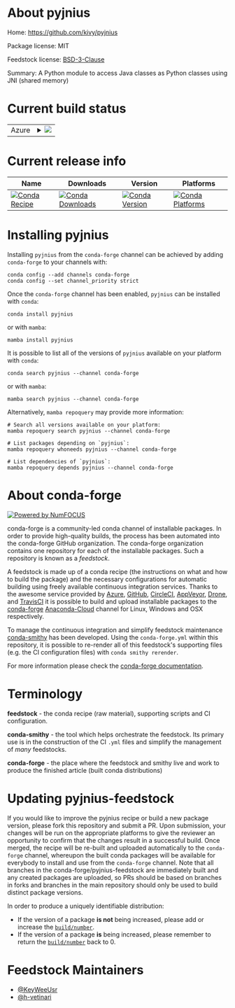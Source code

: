 About pyjnius
=============

Home: https://github.com/kivy/pyjnius

Package license: MIT

Feedstock license: [BSD-3-Clause](https://github.com/conda-forge/pyjnius-feedstock/blob/main/LICENSE.txt)

Summary: A Python module to access Java classes as Python classes using JNI (shared memory)

Current build status
====================


<table>
    
  <tr>
    <td>Azure</td>
    <td>
      <details>
        <summary>
          <a href="https://dev.azure.com/conda-forge/feedstock-builds/_build/latest?definitionId=5688&branchName=main">
            <img src="https://dev.azure.com/conda-forge/feedstock-builds/_apis/build/status/pyjnius-feedstock?branchName=main">
          </a>
        </summary>
        <table>
          <thead><tr><th>Variant</th><th>Status</th></tr></thead>
          <tbody><tr>
              <td>linux_64_openjdk11python3.10.____cpython</td>
              <td>
                <a href="https://dev.azure.com/conda-forge/feedstock-builds/_build/latest?definitionId=5688&branchName=main">
                  <img src="https://dev.azure.com/conda-forge/feedstock-builds/_apis/build/status/pyjnius-feedstock?branchName=main&jobName=linux&configuration=linux_64_openjdk11python3.10.____cpython" alt="variant">
                </a>
              </td>
            </tr><tr>
              <td>linux_64_openjdk11python3.7.____cpython</td>
              <td>
                <a href="https://dev.azure.com/conda-forge/feedstock-builds/_build/latest?definitionId=5688&branchName=main">
                  <img src="https://dev.azure.com/conda-forge/feedstock-builds/_apis/build/status/pyjnius-feedstock?branchName=main&jobName=linux&configuration=linux_64_openjdk11python3.7.____cpython" alt="variant">
                </a>
              </td>
            </tr><tr>
              <td>linux_64_openjdk11python3.8.____cpython</td>
              <td>
                <a href="https://dev.azure.com/conda-forge/feedstock-builds/_build/latest?definitionId=5688&branchName=main">
                  <img src="https://dev.azure.com/conda-forge/feedstock-builds/_apis/build/status/pyjnius-feedstock?branchName=main&jobName=linux&configuration=linux_64_openjdk11python3.8.____cpython" alt="variant">
                </a>
              </td>
            </tr><tr>
              <td>linux_64_openjdk11python3.9.____cpython</td>
              <td>
                <a href="https://dev.azure.com/conda-forge/feedstock-builds/_build/latest?definitionId=5688&branchName=main">
                  <img src="https://dev.azure.com/conda-forge/feedstock-builds/_apis/build/status/pyjnius-feedstock?branchName=main&jobName=linux&configuration=linux_64_openjdk11python3.9.____cpython" alt="variant">
                </a>
              </td>
            </tr><tr>
              <td>linux_64_openjdk8python3.10.____cpython</td>
              <td>
                <a href="https://dev.azure.com/conda-forge/feedstock-builds/_build/latest?definitionId=5688&branchName=main">
                  <img src="https://dev.azure.com/conda-forge/feedstock-builds/_apis/build/status/pyjnius-feedstock?branchName=main&jobName=linux&configuration=linux_64_openjdk8python3.10.____cpython" alt="variant">
                </a>
              </td>
            </tr><tr>
              <td>linux_64_openjdk8python3.7.____cpython</td>
              <td>
                <a href="https://dev.azure.com/conda-forge/feedstock-builds/_build/latest?definitionId=5688&branchName=main">
                  <img src="https://dev.azure.com/conda-forge/feedstock-builds/_apis/build/status/pyjnius-feedstock?branchName=main&jobName=linux&configuration=linux_64_openjdk8python3.7.____cpython" alt="variant">
                </a>
              </td>
            </tr><tr>
              <td>linux_64_openjdk8python3.8.____cpython</td>
              <td>
                <a href="https://dev.azure.com/conda-forge/feedstock-builds/_build/latest?definitionId=5688&branchName=main">
                  <img src="https://dev.azure.com/conda-forge/feedstock-builds/_apis/build/status/pyjnius-feedstock?branchName=main&jobName=linux&configuration=linux_64_openjdk8python3.8.____cpython" alt="variant">
                </a>
              </td>
            </tr><tr>
              <td>linux_64_openjdk8python3.9.____cpython</td>
              <td>
                <a href="https://dev.azure.com/conda-forge/feedstock-builds/_build/latest?definitionId=5688&branchName=main">
                  <img src="https://dev.azure.com/conda-forge/feedstock-builds/_apis/build/status/pyjnius-feedstock?branchName=main&jobName=linux&configuration=linux_64_openjdk8python3.9.____cpython" alt="variant">
                </a>
              </td>
            </tr><tr>
              <td>osx_64_openjdk11python3.10.____cpython</td>
              <td>
                <a href="https://dev.azure.com/conda-forge/feedstock-builds/_build/latest?definitionId=5688&branchName=main">
                  <img src="https://dev.azure.com/conda-forge/feedstock-builds/_apis/build/status/pyjnius-feedstock?branchName=main&jobName=osx&configuration=osx_64_openjdk11python3.10.____cpython" alt="variant">
                </a>
              </td>
            </tr><tr>
              <td>osx_64_openjdk11python3.7.____cpython</td>
              <td>
                <a href="https://dev.azure.com/conda-forge/feedstock-builds/_build/latest?definitionId=5688&branchName=main">
                  <img src="https://dev.azure.com/conda-forge/feedstock-builds/_apis/build/status/pyjnius-feedstock?branchName=main&jobName=osx&configuration=osx_64_openjdk11python3.7.____cpython" alt="variant">
                </a>
              </td>
            </tr><tr>
              <td>osx_64_openjdk11python3.8.____cpython</td>
              <td>
                <a href="https://dev.azure.com/conda-forge/feedstock-builds/_build/latest?definitionId=5688&branchName=main">
                  <img src="https://dev.azure.com/conda-forge/feedstock-builds/_apis/build/status/pyjnius-feedstock?branchName=main&jobName=osx&configuration=osx_64_openjdk11python3.8.____cpython" alt="variant">
                </a>
              </td>
            </tr><tr>
              <td>osx_64_openjdk11python3.9.____cpython</td>
              <td>
                <a href="https://dev.azure.com/conda-forge/feedstock-builds/_build/latest?definitionId=5688&branchName=main">
                  <img src="https://dev.azure.com/conda-forge/feedstock-builds/_apis/build/status/pyjnius-feedstock?branchName=main&jobName=osx&configuration=osx_64_openjdk11python3.9.____cpython" alt="variant">
                </a>
              </td>
            </tr><tr>
              <td>osx_64_openjdk8python3.10.____cpython</td>
              <td>
                <a href="https://dev.azure.com/conda-forge/feedstock-builds/_build/latest?definitionId=5688&branchName=main">
                  <img src="https://dev.azure.com/conda-forge/feedstock-builds/_apis/build/status/pyjnius-feedstock?branchName=main&jobName=osx&configuration=osx_64_openjdk8python3.10.____cpython" alt="variant">
                </a>
              </td>
            </tr><tr>
              <td>osx_64_openjdk8python3.7.____cpython</td>
              <td>
                <a href="https://dev.azure.com/conda-forge/feedstock-builds/_build/latest?definitionId=5688&branchName=main">
                  <img src="https://dev.azure.com/conda-forge/feedstock-builds/_apis/build/status/pyjnius-feedstock?branchName=main&jobName=osx&configuration=osx_64_openjdk8python3.7.____cpython" alt="variant">
                </a>
              </td>
            </tr><tr>
              <td>osx_64_openjdk8python3.8.____cpython</td>
              <td>
                <a href="https://dev.azure.com/conda-forge/feedstock-builds/_build/latest?definitionId=5688&branchName=main">
                  <img src="https://dev.azure.com/conda-forge/feedstock-builds/_apis/build/status/pyjnius-feedstock?branchName=main&jobName=osx&configuration=osx_64_openjdk8python3.8.____cpython" alt="variant">
                </a>
              </td>
            </tr><tr>
              <td>osx_64_openjdk8python3.9.____cpython</td>
              <td>
                <a href="https://dev.azure.com/conda-forge/feedstock-builds/_build/latest?definitionId=5688&branchName=main">
                  <img src="https://dev.azure.com/conda-forge/feedstock-builds/_apis/build/status/pyjnius-feedstock?branchName=main&jobName=osx&configuration=osx_64_openjdk8python3.9.____cpython" alt="variant">
                </a>
              </td>
            </tr><tr>
              <td>win_64_openjdk11python3.10.____cpython</td>
              <td>
                <a href="https://dev.azure.com/conda-forge/feedstock-builds/_build/latest?definitionId=5688&branchName=main">
                  <img src="https://dev.azure.com/conda-forge/feedstock-builds/_apis/build/status/pyjnius-feedstock?branchName=main&jobName=win&configuration=win_64_openjdk11python3.10.____cpython" alt="variant">
                </a>
              </td>
            </tr><tr>
              <td>win_64_openjdk11python3.7.____cpython</td>
              <td>
                <a href="https://dev.azure.com/conda-forge/feedstock-builds/_build/latest?definitionId=5688&branchName=main">
                  <img src="https://dev.azure.com/conda-forge/feedstock-builds/_apis/build/status/pyjnius-feedstock?branchName=main&jobName=win&configuration=win_64_openjdk11python3.7.____cpython" alt="variant">
                </a>
              </td>
            </tr><tr>
              <td>win_64_openjdk11python3.8.____cpython</td>
              <td>
                <a href="https://dev.azure.com/conda-forge/feedstock-builds/_build/latest?definitionId=5688&branchName=main">
                  <img src="https://dev.azure.com/conda-forge/feedstock-builds/_apis/build/status/pyjnius-feedstock?branchName=main&jobName=win&configuration=win_64_openjdk11python3.8.____cpython" alt="variant">
                </a>
              </td>
            </tr><tr>
              <td>win_64_openjdk11python3.9.____cpython</td>
              <td>
                <a href="https://dev.azure.com/conda-forge/feedstock-builds/_build/latest?definitionId=5688&branchName=main">
                  <img src="https://dev.azure.com/conda-forge/feedstock-builds/_apis/build/status/pyjnius-feedstock?branchName=main&jobName=win&configuration=win_64_openjdk11python3.9.____cpython" alt="variant">
                </a>
              </td>
            </tr><tr>
              <td>win_64_openjdk8python3.10.____cpython</td>
              <td>
                <a href="https://dev.azure.com/conda-forge/feedstock-builds/_build/latest?definitionId=5688&branchName=main">
                  <img src="https://dev.azure.com/conda-forge/feedstock-builds/_apis/build/status/pyjnius-feedstock?branchName=main&jobName=win&configuration=win_64_openjdk8python3.10.____cpython" alt="variant">
                </a>
              </td>
            </tr><tr>
              <td>win_64_openjdk8python3.7.____cpython</td>
              <td>
                <a href="https://dev.azure.com/conda-forge/feedstock-builds/_build/latest?definitionId=5688&branchName=main">
                  <img src="https://dev.azure.com/conda-forge/feedstock-builds/_apis/build/status/pyjnius-feedstock?branchName=main&jobName=win&configuration=win_64_openjdk8python3.7.____cpython" alt="variant">
                </a>
              </td>
            </tr><tr>
              <td>win_64_openjdk8python3.8.____cpython</td>
              <td>
                <a href="https://dev.azure.com/conda-forge/feedstock-builds/_build/latest?definitionId=5688&branchName=main">
                  <img src="https://dev.azure.com/conda-forge/feedstock-builds/_apis/build/status/pyjnius-feedstock?branchName=main&jobName=win&configuration=win_64_openjdk8python3.8.____cpython" alt="variant">
                </a>
              </td>
            </tr><tr>
              <td>win_64_openjdk8python3.9.____cpython</td>
              <td>
                <a href="https://dev.azure.com/conda-forge/feedstock-builds/_build/latest?definitionId=5688&branchName=main">
                  <img src="https://dev.azure.com/conda-forge/feedstock-builds/_apis/build/status/pyjnius-feedstock?branchName=main&jobName=win&configuration=win_64_openjdk8python3.9.____cpython" alt="variant">
                </a>
              </td>
            </tr>
          </tbody>
        </table>
      </details>
    </td>
  </tr>
</table>

Current release info
====================

| Name | Downloads | Version | Platforms |
| --- | --- | --- | --- |
| [![Conda Recipe](https://img.shields.io/badge/recipe-pyjnius-green.svg)](https://anaconda.org/conda-forge/pyjnius) | [![Conda Downloads](https://img.shields.io/conda/dn/conda-forge/pyjnius.svg)](https://anaconda.org/conda-forge/pyjnius) | [![Conda Version](https://img.shields.io/conda/vn/conda-forge/pyjnius.svg)](https://anaconda.org/conda-forge/pyjnius) | [![Conda Platforms](https://img.shields.io/conda/pn/conda-forge/pyjnius.svg)](https://anaconda.org/conda-forge/pyjnius) |

Installing pyjnius
==================

Installing `pyjnius` from the `conda-forge` channel can be achieved by adding `conda-forge` to your channels with:

```
conda config --add channels conda-forge
conda config --set channel_priority strict
```

Once the `conda-forge` channel has been enabled, `pyjnius` can be installed with `conda`:

```
conda install pyjnius
```

or with `mamba`:

```
mamba install pyjnius
```

It is possible to list all of the versions of `pyjnius` available on your platform with `conda`:

```
conda search pyjnius --channel conda-forge
```

or with `mamba`:

```
mamba search pyjnius --channel conda-forge
```

Alternatively, `mamba repoquery` may provide more information:

```
# Search all versions available on your platform:
mamba repoquery search pyjnius --channel conda-forge

# List packages depending on `pyjnius`:
mamba repoquery whoneeds pyjnius --channel conda-forge

# List dependencies of `pyjnius`:
mamba repoquery depends pyjnius --channel conda-forge
```


About conda-forge
=================

[![Powered by
NumFOCUS](https://img.shields.io/badge/powered%20by-NumFOCUS-orange.svg?style=flat&colorA=E1523D&colorB=007D8A)](https://numfocus.org)

conda-forge is a community-led conda channel of installable packages.
In order to provide high-quality builds, the process has been automated into the
conda-forge GitHub organization. The conda-forge organization contains one repository
for each of the installable packages. Such a repository is known as a *feedstock*.

A feedstock is made up of a conda recipe (the instructions on what and how to build
the package) and the necessary configurations for automatic building using freely
available continuous integration services. Thanks to the awesome service provided by
[Azure](https://azure.microsoft.com/en-us/services/devops/), [GitHub](https://github.com/),
[CircleCI](https://circleci.com/), [AppVeyor](https://www.appveyor.com/),
[Drone](https://cloud.drone.io/welcome), and [TravisCI](https://travis-ci.com/)
it is possible to build and upload installable packages to the
[conda-forge](https://anaconda.org/conda-forge) [Anaconda-Cloud](https://anaconda.org/)
channel for Linux, Windows and OSX respectively.

To manage the continuous integration and simplify feedstock maintenance
[conda-smithy](https://github.com/conda-forge/conda-smithy) has been developed.
Using the ``conda-forge.yml`` within this repository, it is possible to re-render all of
this feedstock's supporting files (e.g. the CI configuration files) with ``conda smithy rerender``.

For more information please check the [conda-forge documentation](https://conda-forge.org/docs/).

Terminology
===========

**feedstock** - the conda recipe (raw material), supporting scripts and CI configuration.

**conda-smithy** - the tool which helps orchestrate the feedstock.
                   Its primary use is in the construction of the CI ``.yml`` files
                   and simplify the management of *many* feedstocks.

**conda-forge** - the place where the feedstock and smithy live and work to
                  produce the finished article (built conda distributions)


Updating pyjnius-feedstock
==========================

If you would like to improve the pyjnius recipe or build a new
package version, please fork this repository and submit a PR. Upon submission,
your changes will be run on the appropriate platforms to give the reviewer an
opportunity to confirm that the changes result in a successful build. Once
merged, the recipe will be re-built and uploaded automatically to the
`conda-forge` channel, whereupon the built conda packages will be available for
everybody to install and use from the `conda-forge` channel.
Note that all branches in the conda-forge/pyjnius-feedstock are
immediately built and any created packages are uploaded, so PRs should be based
on branches in forks and branches in the main repository should only be used to
build distinct package versions.

In order to produce a uniquely identifiable distribution:
 * If the version of a package **is not** being increased, please add or increase
   the [``build/number``](https://docs.conda.io/projects/conda-build/en/latest/resources/define-metadata.html#build-number-and-string).
 * If the version of a package **is** being increased, please remember to return
   the [``build/number``](https://docs.conda.io/projects/conda-build/en/latest/resources/define-metadata.html#build-number-and-string)
   back to 0.

Feedstock Maintainers
=====================

* [@KeyWeeUsr](https://github.com/KeyWeeUsr/)
* [@h-vetinari](https://github.com/h-vetinari/)

